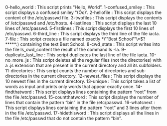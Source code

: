 0-hello_world : This script prints “Hello, World”.
1-confused_smiley : This script displays a confused smiley "(Ôo)'.
2-hellofile : This script displays the content of the /etc/passwd file.
3-twofiles : This script displays the contents of /etc/passwd and /etc/hosts.
4-lastlines : This script displays the last 10 lines of /etc/passwd.
5-firstlines : This script displays the first 10 lines of /etc/passwd.
6-third_line : This script displays the third line of the file iacta.
7-file : This script creates a file named exactly \*\\'"Best School"\'\\*$\?\*\*\*\*\*:) containing the text Best School.
8-cwd_state : This script writes into the file ls_cwd_content the result of the command ls -la.
9-duplicate_last_line : This script duplicates the last line of the file iacta.
10-no_more_js : This script deletes all the regular files (not the directories) with a .js extension that are present in the current directory and all its subfolders.
11-directories : This script counts the number of directories and sub-directories in the current directory.
12-newest_files : This script displays the 10 newest files in the current directory.
13-unique : This script takes a list of words as input and prints only words that appear exactly once.
14-findthatword : This script displays lines containing the pattern “root” from the file /etc/passwd.
15-countthatword : This script displays  the number of lines that contain the pattern “bin” in the file /etc/passwd.
16-whatsnext : This script displays lines containing the pattern “root” and 3 lines after them in the file /etc/passwd.
17-hidethisword : This script displays all the lines in the file /etc/passwd that do not contain the pattern “bin”.
